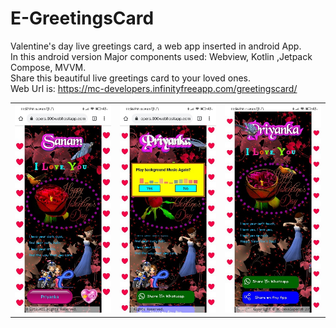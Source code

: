 # E-GreetingsCard
Valentine's day live greetings card, a web app inserted in android App.
<br>In this android version Major components used:  Webview, Kotlin ,Jetpack Compose, MVVM.
<br>Share this beautiful live greetings card to your loved ones.
<br> Web Url is:
https://mc-developers.infinityfreeapp.com/greetingscard/

<table style="width:100%">
  <tr>
    <td><img src="https://github.com/MayankChowdhary/E-GreetingsCard/blob/master/screenshots/Screenshot1.jpg" >
</td>
    <td><img src="https://github.com/MayankChowdhary/E-GreetingsCard/blob/master/screenshots/Screenshot2.jpg" >
</td>
    <td><img src="https://github.com/MayankChowdhary/E-GreetingsCard/blob/master/screenshots/Screenshot3.jpg" >
</td>
</tr>
</table>
